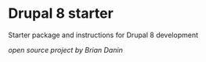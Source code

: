 # Drupal 8 starter
Starter package and instructions for Drupal 8 development

_open source project by Brian Danin_

